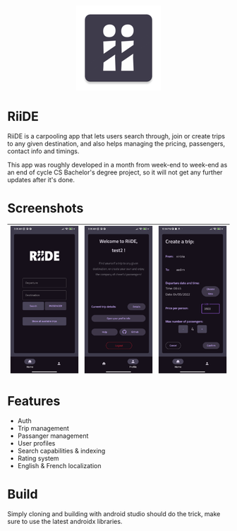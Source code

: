 <p align="center">
  <img src="./app/src/main/res/mipmap-xxxhdpi/ic_launcher.png" />
</p>

# RiiDE
RiiDE is a carpooling app that lets users search through, join or create trips to any given destination, and also helps managing the pricing, passengers, contact info and timings.

This app was roughly developed in a month from week-end to week-end as an end of cycle CS Bachelor's degree project, so it will not get any further updates after it's done.

# Screenshots

|![screenshot0](./screenshots/screenshot0.jpg)|![screenshot1](./screenshots/screenshot1.jpg)|![screenshot2](./screenshots/screenshot2.jpg)|
|---|---|---|

# Features
- Auth
- Trip management
- Passanger management
- User profiles
- Search capabilities & indexing
- Rating system
- English & French localization

# Build
Simply cloning and building with android studio should do the trick, make sure to use the latest androidx libraries.

